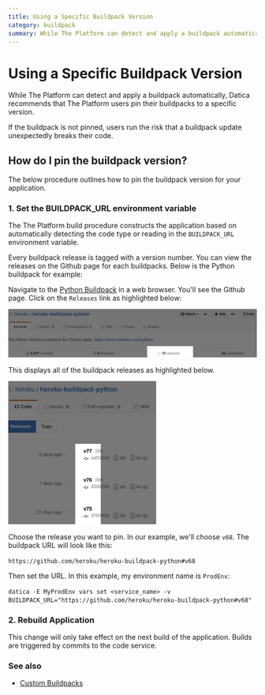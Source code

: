 ```yaml
---
title: Using a Specific Buildpack Version
category: buildpack
summary: While The Platform can detect and apply a buildpack automatically, Datica recommends that The Platform users pin their buildpacks to a specific version.
---
```


# Using a Specific Buildpack Version

While The Platform can detect and apply a buildpack automatically, Datica recommends that The Platform users pin their buildpacks to a specific version.

If the buildpack is not pinned, users run the risk that a buildpack update unexpectedly breaks their code.

## How do I pin the buildpack version?

The below procedure outlines how to pin the buildpack version for your application.

### 1. Set the BUILDPACK_URL environment variable

The The Platform build procedure constructs the application based on automatically detecting the code type or reading in the `BUILDPACK_URL` environment variable.

Every buildpack release is tagged with a version number. You can view the releases on the Github page for each buildpacks. Below is the Python buildpack for example:

Navigate to the [Python Buildpack](https://github.com/heroku/heroku-buildpack-python) in a web browser. You'll see the Github page. Click on the `Releases` link as highlighted below:

![Python](images/buildpack_release_frontpage.png)

This displays all of the buildpack releases as highlighted below.

![Python_Releases](images/buildpack_release_github.png)

Choose the release you want to pin. In our example, we'll choose `v68`. The buildpack URL will look like this:

`https://github.com/heroku/heroku-buildpack-python#v68`

Then set the URL. In this example, my environment name is `ProdEnv`:

`datica -E MyProdEnv vars set <service_name> -v BUILDPACK_URL="https://github.com/heroku/heroku-buildpack-python#v68"`

### 2. Rebuild Application

This change will only take effect on the next build of the application. Builds are triggered by commits to the code service.

### See also

* [Custom Buildpacks](/compliant-cloud/articles/buildpacks-custom)
